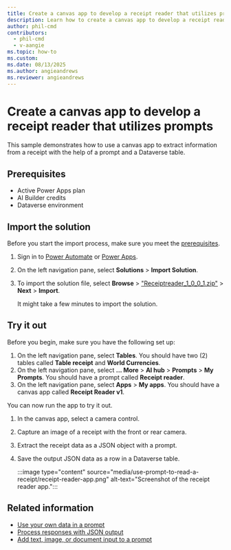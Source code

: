 ```yaml
---
title: Create a canvas app to develop a receipt reader that utilizes prompts
description: Learn how to create a canvas app to develop a receipt reader that utilizes prompts.
author: phil-cmd
contributors:
  - phil-cmd
  - v-aangie
ms.topic: how-to
ms.custom:
ms.date: 08/13/2025
ms.author: angieandrews
ms.reviewer: angieandrews
---
```


# Create a canvas app to develop a receipt reader that utilizes prompts

This sample demonstrates how to use a canvas app to extract information from a receipt with the help of a prompt and a Dataverse table.

## Prerequisites

- Active Power Apps plan
- AI Builder credits
- Dataverse environment

## Import the solution

Before you start the import process, make sure you meet the [prerequisites](#prerequisites).

1. Sign in to [Power Automate](https://make.powerautomate.com/) or [Power Apps](https://make.powerapps.com/).
1. On the left navigation pane, select **Solutions** > **Import Solution**.
1. To import the solution file, select **Browse** > ["Receiptreader_1_0_0_1.zip"](https://go.microsoft.com/fwlink/?linkid=2301859) > **Next** > **Import**.

    It might take a few minutes to import the solution.

## Try it out

Before you begin, make sure you have the following set up:

1. On the left navigation pane, select **Tables**. You should have two (2) tables called **Table receipt** and **World Currencies**.
1. On the left navigation pane, select **... More** > **AI hub** > **Prompts** > **My Prompts**. You should have a prompt called **Receipt reader**.
1. On the left navigation pane, select **Apps** > **My apps**. You should have a canvas app called **Receipt Reader v1**.

You can now run the app to try it out.

1. In the canvas app, select a camera control.
1. Capture an image of a receipt with the front or rear camera.
1. Extract the receipt data as a JSON object with a prompt.
1. Save the output JSON data as a row in a Dataverse table.

    :::image type="content" source="media/use-prompt-to-read-a-receipt/receipt-reader-app.png" alt-text="Screenshot of the receipt reader app.":::

## Related information

- [Use your own data in a prompt](use-your-own-prompt-data.md)
- [Process responses with JSON output](process-responses-json-output.md)
- [Add text, image, or document input to a prompt](add-inputs-prompt.md)

